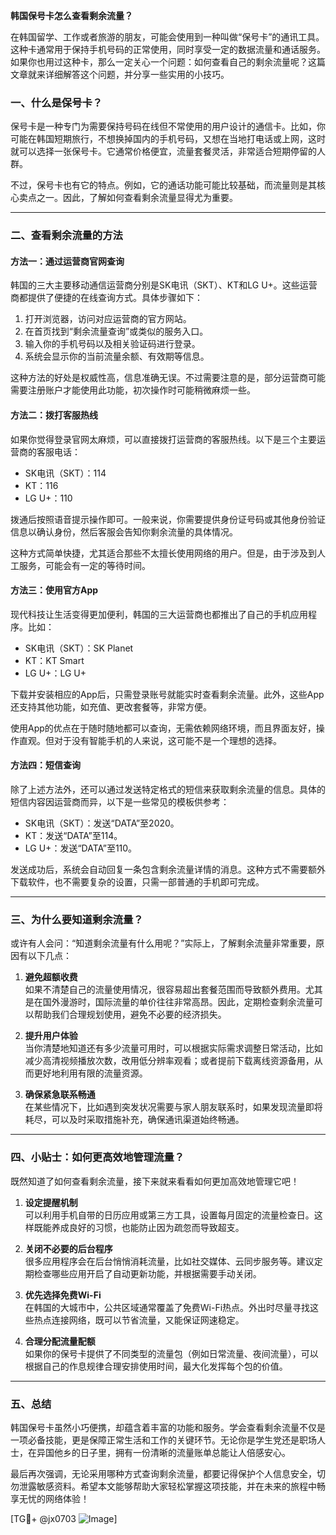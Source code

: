 **韩国保号卡怎么查看剩余流量？**

在韩国留学、工作或者旅游的朋友，可能会使用到一种叫做“保号卡”的通讯工具。这种卡通常用于保持手机号码的正常使用，同时享受一定的数据流量和通话服务。如果你也用过这种卡，那么一定关心一个问题：如何查看自己的剩余流量呢？这篇文章就来详细解答这个问题，并分享一些实用的小技巧。

### 一、什么是保号卡？

保号卡是一种专门为需要保持号码在线但不常使用的用户设计的通信卡。比如，你可能在韩国短期旅行，不想换掉国内的手机号码，又想在当地打电话或上网，这时就可以选择一张保号卡。它通常价格便宜，流量套餐灵活，非常适合短期停留的人群。

不过，保号卡也有它的特点。例如，它的通话功能可能比较基础，而流量则是其核心卖点之一。因此，了解如何查看剩余流量显得尤为重要。

---

### 二、查看剩余流量的方法

#### 方法一：通过运营商官网查询
韩国的三大主要移动通信运营商分别是SK电讯（SKT）、KT和LG U+。这些运营商都提供了便捷的在线查询方式。具体步骤如下：

1. 打开浏览器，访问对应运营商的官方网站。
2. 在首页找到“剩余流量查询”或类似的服务入口。
3. 输入你的手机号码以及相关验证码进行登录。
4. 系统会显示你的当前流量余额、有效期等信息。

这种方法的好处是权威性高，信息准确无误。不过需要注意的是，部分运营商可能需要注册账户才能使用此功能，初次操作时可能稍微麻烦一些。

#### 方法二：拨打客服热线
如果你觉得登录官网太麻烦，可以直接拨打运营商的客服热线。以下是三个主要运营商的客服电话：
- SK电讯（SKT）：114
- KT：116
- LG U+：110

拨通后按照语音提示操作即可。一般来说，你需要提供身份证号码或其他身份验证信息以确认身份，然后客服会告知你剩余流量的具体情况。

这种方式简单快捷，尤其适合那些不太擅长使用网络的用户。但是，由于涉及到人工服务，可能会有一定的等待时间。

#### 方法三：使用官方App
现代科技让生活变得更加便利，韩国的三大运营商也都推出了自己的手机应用程序。比如：
- SK电讯（SKT）：SK Planet
- KT：KT Smart
- LG U+：LG U+

下载并安装相应的App后，只需登录账号就能实时查看剩余流量。此外，这些App还支持其他功能，如充值、更改套餐等，非常方便。

使用App的优点在于随时随地都可以查询，无需依赖网络环境，而且界面友好，操作直观。但对于没有智能手机的人来说，这可能不是一个理想的选择。

#### 方法四：短信查询
除了上述方法外，还可以通过发送特定格式的短信来获取剩余流量的信息。具体的短信内容因运营商而异，以下是一些常见的模板供参考：
- SK电讯（SKT）：发送“DATA”至2020。
- KT：发送“DATA”至114。
- LG U+：发送“DATA”至110。

发送成功后，系统会自动回复一条包含剩余流量详情的消息。这种方式不需要额外下载软件，也不需要复杂的设置，只需一部普通的手机即可完成。

---

### 三、为什么要知道剩余流量？

或许有人会问：“知道剩余流量有什么用呢？”实际上，了解剩余流量非常重要，原因有以下几点：

1. **避免超额收费**  
   如果不清楚自己的流量使用情况，很容易超出套餐范围而导致额外费用。尤其是在国外漫游时，国际流量的单价往往非常高昂。因此，定期检查剩余流量可以帮助我们合理规划使用，避免不必要的经济损失。

2. **提升用户体验**  
 当你清楚地知道还有多少流量可用时，可以根据实际需求调整日常活动，比如减少高清视频播放次数，改用低分辨率观看；或者提前下载离线资源备用，从而更好地利用有限的流量资源。

3. **确保紧急联系畅通**  
 在某些情况下，比如遇到突发状况需要与家人朋友联系时，如果发现流量即将耗尽，可以及时采取措施补充，确保通讯渠道始终畅通。

---

### 四、小贴士：如何更高效地管理流量？

既然知道了如何查看剩余流量，接下来就来看看如何更加高效地管理它吧！

1. **设定提醒机制**  
 可以利用手机自带的日历应用或第三方工具，设置每月固定的流量检查日。这样既能养成良好的习惯，也能防止因为疏忽而导致超支。

2. **关闭不必要的后台程序**  
 很多应用程序会在后台悄悄消耗流量，比如社交媒体、云同步服务等。建议定期检查哪些应用开启了自动更新功能，并根据需要手动关闭。

3. **优先选择免费Wi-Fi**  
 在韩国的大城市中，公共区域通常覆盖了免费Wi-Fi热点。外出时尽量寻找这些热点连接网络，既可以节省流量，又能保证网速稳定。

4. **合理分配流量配额**  
 如果你的保号卡提供了不同类型的流量包（例如日常流量、夜间流量），可以根据自己的作息规律合理安排使用时间，最大化发挥每个包的价值。

---

### 五、总结

韩国保号卡虽然小巧便携，却蕴含着丰富的功能和服务。学会查看剩余流量不仅是一项必备技能，更是保障正常生活和工作的关键环节。无论你是学生党还是职场人士，在异国他乡的日子里，拥有一份清晰的流量账单总能让人倍感安心。

最后再次强调，无论采用哪种方式查询剩余流量，都要记得保护个人信息安全，切勿泄露敏感资料。希望本文能够帮助大家轻松掌握这项技能，并在未来的旅程中畅享无忧的网络体验！

[TG💪+ @jx0703 ![Image](https://github.com/user-attachments/assets/dbca1d08-cadb-493c-b0ec-ad6f7a83f270)]